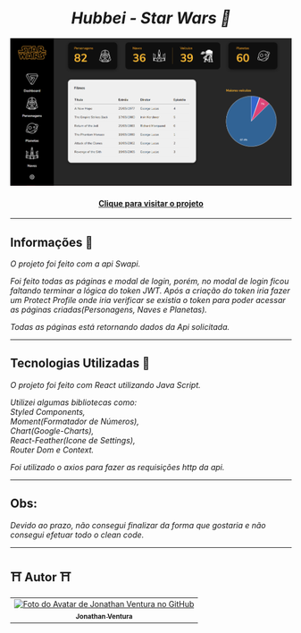 <i class="devicon-react-original colored">
  <h1 align="center">
   Hubbei - Star Wars 🌌
  </h1>
</i>


![Resultado do projeto finalizado](https://github.com/JonGlazkov/StarWars/blob/main/starwars/src/assets/starwars-finalizado.png)
<h4 align="center"><a href="https://star-wars-phi-two.vercel.app">Clique para visitar o projeto</a></h4>


---
## Informações 💭

<i class="devicon-react-original colored">
  <p>
   O projeto foi feito com a api Swapi.
   
   Foi feito todas as páginas e modal de login, porém, no modal de login ficou faltando terminar a lógica do token JWT. Após a criação do token iria fazer um Protect Profile onde iria verificar se existia o token para poder acessar as páginas criadas(Personagens, Naves e Planetas).
   
   Todas as páginas está retornando dados da Api solicitada.
  </p>
</i>


---
## Tecnologias Utilizadas 🚀

<i class="devicon-react-original colored">
  <p>
   O projeto foi feito com React utilizando Java Script.<br>
   
   Utilizei algumas bibliotecas como:<br> 
        Styled Components,<br> 
        Moment(Formatador de Números), <br>
        Chart(Google-Charts), <br>
        React-Feather(Icone de Settings), <br>
        Router Dom e Context.<br>
   
   Foi utilizado o axios para fazer as requisições http da api.
  
  </p>
</i>


---

## Obs:

<i class="devicon-react-original colored">
  <p>
   Devido ao prazo, não consegui finalizar da forma que gostaria e não consegui efetuar todo o clean code.
   
  </p>
</i>


---

## ⛩ Autor ⛩<br>
<table>
  <tr>
    <td align="center">
      <a href="https://jonglazkov.github.io">
        <img src="https://cdn.discordapp.com/attachments/516398929571741698/975983326403891230/jon-animated.png" width="100px;" alt="Foto do Avatar de Jonathan Ventura no GitHub"/><br>
        <sub>
          <b>Jonathan Ventura</b>
        </sub>
      </a>
    </td>
  </tr>
</table>
